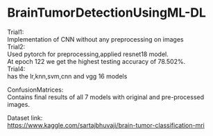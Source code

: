 # BrainTumorDetectionUsingML-DL
Trial1:<br>
Implementation of CNN without any preprocessing on images
<br>
Trial2:<br>
Used pytorch for preprocessing,applied resnet18 model.
<br>
At epoch 122 we get the highest testing accuracy of 78.502%.
<br>
Trial4:<br>
has the lr,knn,svm,cnn and vgg 16 models
<br>

ConfusionMatrices:<br>
Contains final results of all 7 models with original and pre-processed images.
<br>

Dataset link:<br>
https://www.kaggle.com/sartajbhuvaji/brain-tumor-classification-mri
